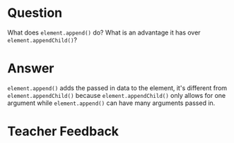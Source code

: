 # Question

What does `element.append()` do? What is an advantage it has over `element.appendChild()`?

# Answer
`element.append()` adds the passed in data to the element, it's different from `element.appendChild()` because  `element.appendChild()` only allows for one argument while `element.append()` can have many arguments passed in.

# Teacher Feedback